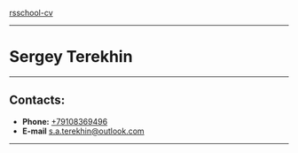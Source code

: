 [rsschool-cv](https://AlaiziyZukerman.github.io/rsschool-cv)
___
# Sergey Terekhin
___
## Contacts:  
+ __Phone:__ [+79108369496](callto:+79108369496)
+ __E-mail__ [s.a.terekhin@outlook.com](mailto:s.a.terekhin@outlook.com)
___
